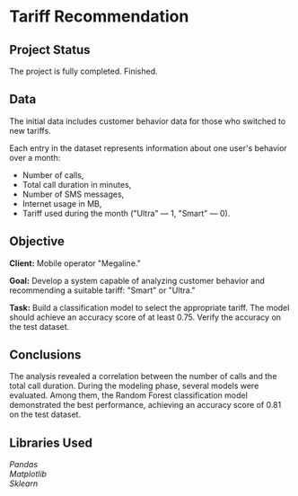 # Tariff Recommendation  

## Project Status  
The project is fully completed. Finished.  

## Data  

The initial data includes customer behavior data for those who switched to new tariffs.  

Each entry in the dataset represents information about one user's behavior over a month:  

- Number of calls,  
- Total call duration in minutes,  
- Number of SMS messages,  
- Internet usage in MB,  
- Tariff used during the month ("Ultra" — 1, "Smart" — 0).  

## Objective  

**Client:** Mobile operator "Megaline."  

**Goal:** Develop a system capable of analyzing customer behavior and recommending a suitable tariff: "Smart" or "Ultra."  

**Task:** Build a classification model to select the appropriate tariff. The model should achieve an accuracy score of at least 0.75. Verify the accuracy on the test dataset.  

## Conclusions  

The analysis revealed a correlation between the number of calls and the total call duration. During the modeling phase, several models were evaluated. Among them, the Random Forest classification model demonstrated the best performance, achieving an accuracy score of 0.81 on the test dataset.  

## Libraries Used  

*Pandas*  
*Matplotlib*  
*Sklearn*  
